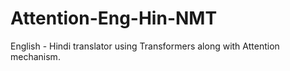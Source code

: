 # Attention-Eng-Hin-NMT
English - Hindi translator using Transformers along with Attention mechanism.
